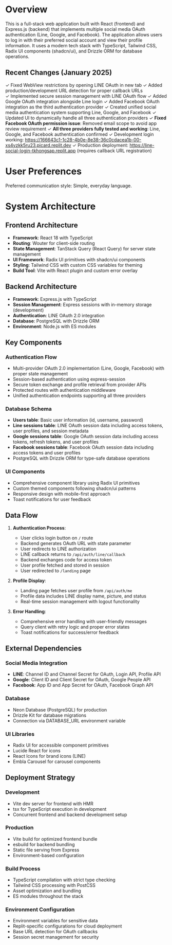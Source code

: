 # Overview

This is a full-stack web application built with React (frontend) and Express.js (backend) that implements multiple social media OAuth authentication (Line, Google, and Facebook). The application allows users to log in with their preferred social account and view their profile information. It uses a modern tech stack with TypeScript, Tailwind CSS, Radix UI components (shadcn/ui), and Drizzle ORM for database operations.

## Recent Changes (January 2025)
✓ Fixed WebView restrictions by opening LINE OAuth in new tab
✓ Added production/development URL detection for proper callback URLs  
✓ Implemented secure session management with LINE OAuth flow
✓ Added Google OAuth integration alongside Line login
✓ Added Facebook OAuth integration as the third authentication provider
✓ Created unified social media authentication system supporting Line, Google, and Facebook
✓ Updated UI to dynamically handle all three authentication providers
✓ **Fixed Facebook OAuth permission issue**: Removed email scope to avoid app review requirement
✓ **All three providers fully tested and working**: Line, Google, and Facebook authentication confirmed
✓ Development login working: https://166643c1-1c28-4b0e-8e38-36c0cdacea1b-00-xs4vzkk5ru23.picard.replit.dev
✓ Production deployment: https://line-social-login-tkhongsap.replit.app (requires callback URL registration)

# User Preferences

Preferred communication style: Simple, everyday language.

# System Architecture

## Frontend Architecture
- **Framework**: React 18 with TypeScript
- **Routing**: Wouter for client-side routing
- **State Management**: TanStack Query (React Query) for server state management
- **UI Framework**: Radix UI primitives with shadcn/ui components
- **Styling**: Tailwind CSS with custom CSS variables for theming
- **Build Tool**: Vite with React plugin and custom error overlay

## Backend Architecture
- **Framework**: Express.js with TypeScript
- **Session Management**: Express sessions with in-memory storage (development)
- **Authentication**: LINE OAuth 2.0 integration
- **Database**: PostgreSQL with Drizzle ORM
- **Environment**: Node.js with ES modules

## Key Components

### Authentication Flow
- Multi-provider OAuth 2.0 implementation (Line, Google, Facebook) with proper state management
- Session-based authentication using express-session
- Secure token exchange and profile retrieval from provider APIs
- Protected routes with authentication middleware
- Unified authentication endpoints supporting all three providers

### Database Schema
- **Users table**: Basic user information (id, username, password)
- **Line sessions table**: LINE OAuth session data including access tokens, user profiles, and session metadata
- **Google sessions table**: Google OAuth session data including access tokens, refresh tokens, and user profiles
- **Facebook sessions table**: Facebook OAuth session data including access tokens and user profiles
- PostgreSQL with Drizzle ORM for type-safe database operations

### UI Components
- Comprehensive component library using Radix UI primitives
- Custom themed components following shadcn/ui patterns
- Responsive design with mobile-first approach
- Toast notifications for user feedback

## Data Flow

1. **Authentication Process**:
   - User clicks login button on `/` route
   - Backend generates OAuth URL with state parameter
   - User redirects to LINE authorization
   - LINE callback returns to `/api/auth/line/callback`
   - Backend exchanges code for access token
   - User profile fetched and stored in session
   - User redirected to `/landing` page

2. **Profile Display**:
   - Landing page fetches user profile from `/api/auth/me`
   - Profile data includes LINE display name, picture, and status
   - Real-time session management with logout functionality

3. **Error Handling**:
   - Comprehensive error handling with user-friendly messages
   - Query client with retry logic and proper error states
   - Toast notifications for success/error feedback

## External Dependencies

### Social Media Integration
- **LINE**: Channel ID and Channel Secret for OAuth, Login API, Profile API
- **Google**: Client ID and Client Secret for OAuth, Google People API
- **Facebook**: App ID and App Secret for OAuth, Facebook Graph API

### Database
- Neon Database (PostgreSQL) for production
- Drizzle Kit for database migrations
- Connection via DATABASE_URL environment variable

### UI Libraries
- Radix UI for accessible component primitives
- Lucide React for icons
- React Icons for brand icons (LINE)
- Embla Carousel for carousel components

## Deployment Strategy

### Development
- Vite dev server for frontend with HMR
- tsx for TypeScript execution in development
- Concurrent frontend and backend development setup

### Production
- Vite build for optimized frontend bundle
- esbuild for backend bundling
- Static file serving from Express
- Environment-based configuration

### Build Process
- TypeScript compilation with strict type checking
- Tailwind CSS processing with PostCSS
- Asset optimization and bundling
- ES modules throughout the stack

### Environment Configuration
- Environment variables for sensitive data
- Replit-specific configurations for cloud deployment
- Base URL detection for OAuth callbacks
- Session secret management for security